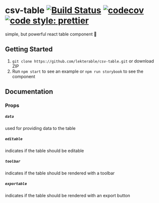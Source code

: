 # csv-table [![Build Status](https://travis-ci.org/lekterable/csv-table.svg?branch=master)](https://travis-ci.org/lekterable/csv-table) [![codecov](https://codecov.io/gh/lekterable/csv-table/branch/master/graph/badge.svg)](https://codecov.io/gh/lekterable/csv-table) [![code style: prettier](https://img.shields.io/badge/code_style-prettier-ff69b4.svg?style=flat-square)](https://github.com/prettier/prettier)

simple, but powerful react table component 💪

## Getting Started

1. `git clone https://github.com/lekterable/csv-table.git` or download ZIP
2. Run `npm start` to see an example or `npm run storybook` to see the component

## Documentation

### Props

##### `data`

used for providing data to the table

##### `editable`

indicates if the table should be editable

##### `toolbar`

indicates if the table should be rendered with a toolbar

##### `exportable`

indicates if the table should be rendered with an export button
